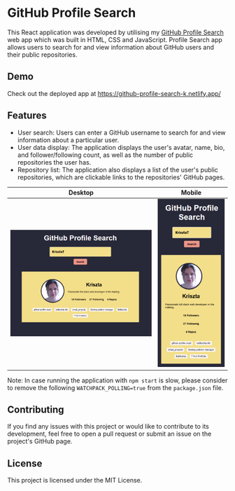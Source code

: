 # GitHub Profile Search

This React application was developed by utilising my [GitHub Profile Search](https://github.com/KrisztaT/small_projects/tree/main/github_profiles) web app which was built in HTML, CSS and JavaScript. Profile Search app allows users to search for and view information about GitHub users and their public repositories.

## Demo

Check out the deployed app at https://github-profile-search-k.netlify.app/

## Features

* User search: Users can enter a GitHub username to search for and view information about a particular user.
* User data display: The application displays the user's avatar, name, bio, and follower/following count, as well as the number of public repositories the user has.
* Repository list: The application also displays a list of the user's public repositories, which are clickable links to the repositories' GitHub pages.

| Desktop | Mobile |
| --- | --- |
| ![User Search](./public/Screenshot_desktop.png) | ![User Search Mobile](./public/Screenshot_mobile.png) |

Note: In case running the application with `npm start` is slow, please consider to remove the following `WATCHPACK_POLLING=true` from the `package.json` file.

## Contributing

If you find any issues with this project or would like to contribute to its development, feel free to open a pull request or submit an issue on the project's GitHub page.

## License

This project is licensed under the MIT License.
